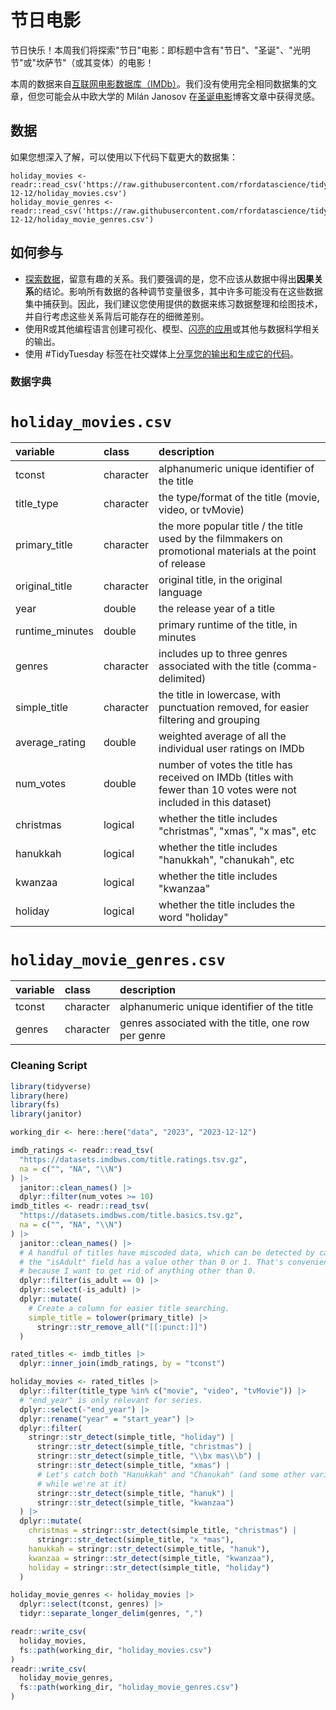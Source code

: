 # 节日电影

节日快乐！本周我们将探索"节日"电影：即标题中含有"节日"、"圣诞"、"光明节"或"坎萨节"（或其变体）的电影！

本周的数据来自[互联网电影数据库（IMDb）](https://developer.imdb.com/non-commercial-datasets/)。我们没有使用完全相同数据集的文章，但您可能会从中欧大学的 Milán Janosov 在[圣诞电影](https://networkdatascience.ceu.edu/article/2019-12-16/christmas-movies)博客文章中获得灵感。

## 数据

如果您想深入了解，可以使用以下代码下载更大的数据集：

```{r}
holiday_movies <- readr::read_csv('https://raw.githubusercontent.com/rfordatascience/tidytuesday/master/data/2023/2023-12-12/holiday_movies.csv')
holiday_movie_genres <- readr::read_csv('https://raw.githubusercontent.com/rfordatascience/tidytuesday/master/data/2023/2023-12-12/holiday_movie_genres.csv')
```

## 如何参与

- [探索数据](https://r4ds.hadley.nz/)，留意有趣的关系。我们要强调的是，您不应该从数据中得出**因果关系**的结论。影响所有数据的各种调节变量很多，其中许多可能没有在这些数据集中捕获到。因此，我们建议您使用提供的数据来练习数据整理和绘图技术，并自行考虑这些关系背后可能存在的细微差别。
- 使用R或其他编程语言创建可视化、模型、[闪亮的应用](https://shiny.posit.co/)或其他与数据科学相关的输出。
- 使用 #TidyTuesday 标签在社交媒体上[分享您的输出和生成它的代码](../../../sharing.md)。

### 数据字典

# `holiday_movies.csv`

|variable        |class     |description     |
|:---------------|:---------|:---------------|
|tconst          |character |alphanumeric unique identifier of the title |
|title_type      |character |the type/format of the title (movie, video, or tvMovie) |
|primary_title   |character |the more popular title / the title used by the filmmakers on promotional materials at the point of release |
|original_title  |character |original title, in the original language |
|year            |double    |the release year of a title |
|runtime_minutes |double    |primary runtime of the title, in minutes |
|genres          |character |includes up to three genres associated with the title (comma-delimited) |
|simple_title    |character |the title in lowercase, with punctuation removed, for easier filtering and grouping |
|average_rating  |double    |weighted average of all the individual user ratings on IMDb |
|num_votes       |double    |number of votes the title has received on IMDb (titles with fewer than 10 votes were not included in this dataset) |
|christmas       |logical   |whether the title includes "christmas", "xmas", "x mas", etc|
|hanukkah        |logical   |whether the title includes "hanukkah", "chanukah", etc|
|kwanzaa         |logical   |whether the title includes "kwanzaa"|
|holiday         |logical   |whether the title includes the word "holiday"|

# `holiday_movie_genres.csv`

|variable |class     |description |
|:--------|:---------|:-----------|
|tconst   |character |alphanumeric unique identifier of the title |
|genres   |character |genres associated with the title, one row per genre |


### Cleaning Script

``` r
library(tidyverse)
library(here)
library(fs)
library(janitor)

working_dir <- here::here("data", "2023", "2023-12-12")

imdb_ratings <- readr::read_tsv(
  "https://datasets.imdbws.com/title.ratings.tsv.gz",
  na = c("", "NA", "\\N")
) |> 
  janitor::clean_names() |> 
  dplyr::filter(num_votes >= 10)
imdb_titles <- readr::read_tsv(
  "https://datasets.imdbws.com/title.basics.tsv.gz",
  na = c("", "NA", "\\N")
) |> 
  janitor::clean_names() |> 
  # A handful of titles have miscoded data, which can be detected by cases where
  # the "isAdult" field has a value other than 0 or 1. That's convenient,
  # because I want to get rid of anything other than 0.
  dplyr::filter(is_adult == 0) |>
  dplyr::select(-is_adult) |>
  dplyr::mutate(
    # Create a column for easier title searching.
    simple_title = tolower(primary_title) |> 
      stringr::str_remove_all("[[:punct:]]")
  )

rated_titles <- imdb_titles |> 
  dplyr::inner_join(imdb_ratings, by = "tconst")

holiday_movies <- rated_titles |> 
  dplyr::filter(title_type %in% c("movie", "video", "tvMovie")) |> 
  # "end_year" is only relevant for series.
  dplyr::select(-"end_year") |>
  dplyr::rename("year" = "start_year") |> 
  dplyr::filter(
    stringr::str_detect(simple_title, "holiday") |
      stringr::str_detect(simple_title, "christmas") |
      stringr::str_detect(simple_title, "\\bx mas\\b") |
      stringr::str_detect(simple_title, "xmas") |
      # Let's catch both "Hanukkah" and "Chanukah" (and some other variants
      # while we're at it)
      stringr::str_detect(simple_title, "hanuk") | 
      stringr::str_detect(simple_title, "kwanzaa")
  ) |> 
  dplyr::mutate(
    christmas = stringr::str_detect(simple_title, "christmas") | 
      stringr::str_detect(simple_title, "x *mas"),
    hanukkah = stringr::str_detect(simple_title, "hanuk"),
    kwanzaa = stringr::str_detect(simple_title, "kwanzaa"),
    holiday = stringr::str_detect(simple_title, "holiday")
  )

holiday_movie_genres <- holiday_movies |> 
  dplyr::select(tconst, genres) |> 
  tidyr::separate_longer_delim(genres, ",")

readr::write_csv(
  holiday_movies,
  fs::path(working_dir, "holiday_movies.csv")
)
readr::write_csv(
  holiday_movie_genres,
  fs::path(working_dir, "holiday_movie_genres.csv")
)
```
